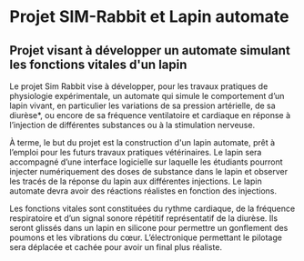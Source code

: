 # Projet SIM-Rabbit et Lapin automate

## Projet visant à développer un automate simulant les fonctions vitales d'un lapin

Le projet Sim Rabbit vise à développer, pour les travaux pratiques de physiologie expérimentale, un automate qui simule le comportement d’un lapin vivant, en particulier les variations de sa pression artérielle, de sa diurèse*, ou encore de sa fréquence ventilatoire et cardiaque en réponse à l’injection de différentes substances ou à la stimulation nerveuse.

À terme, le but du projet est la construction d'un lapin automate, prêt à l’emploi pour les futurs travaux pratiques vétérinaires. Le lapin sera accompagné d’une interface logicielle sur laquelle les étudiants pourront injecter numériquement des doses de substance dans le lapin et observer les tracés de la réponse du lapin aux différentes injections. Le lapin automate devra avoir des réactions réalistes en fonction des injections.

Les fonctions vitales sont constituées du rythme cardiaque, de la fréquence respiratoire et d’un signal sonore répétitif représentatif de la diurèse. Ils seront glissés dans un lapin en silicone pour permettre un gonflement des poumons et les vibrations du cœur. L’électronique permettant le pilotage sera déplacée et cachée pour avoir un final plus réaliste.

